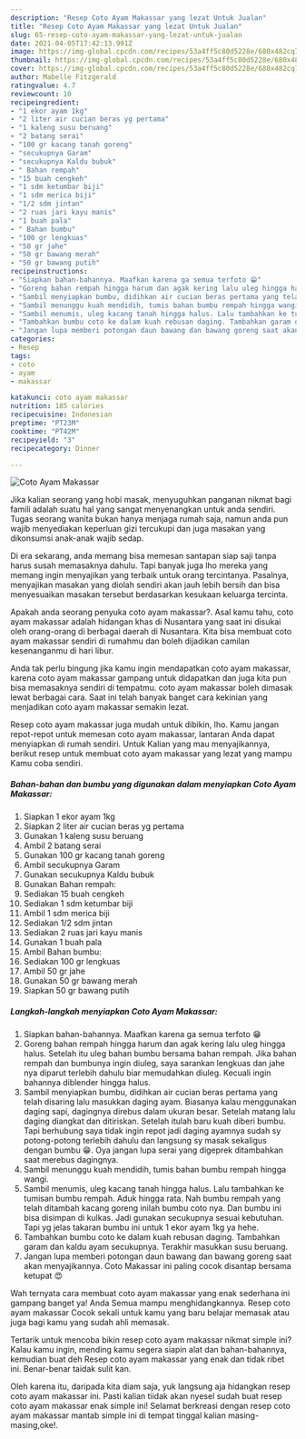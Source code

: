 ```yaml
---
description: "Resep Coto Ayam Makassar yang lezat Untuk Jualan"
title: "Resep Coto Ayam Makassar yang lezat Untuk Jualan"
slug: 65-resep-coto-ayam-makassar-yang-lezat-untuk-jualan
date: 2021-04-05T17:42:13.991Z
image: https://img-global.cpcdn.com/recipes/53a4ff5c80d5228e/680x482cq70/coto-ayam-makassar-foto-resep-utama.jpg
thumbnail: https://img-global.cpcdn.com/recipes/53a4ff5c80d5228e/680x482cq70/coto-ayam-makassar-foto-resep-utama.jpg
cover: https://img-global.cpcdn.com/recipes/53a4ff5c80d5228e/680x482cq70/coto-ayam-makassar-foto-resep-utama.jpg
author: Mabelle Fitzgerald
ratingvalue: 4.7
reviewcount: 10
recipeingredient:
- "1 ekor ayam 1kg"
- "2 liter air cucian beras yg pertama"
- "1 kaleng susu beruang"
- "2 batang serai"
- "100 gr kacang tanah goreng"
- "secukupnya Garam"
- "secukupnya Kaldu bubuk"
- " Bahan rempah"
- "15 buah cengkeh"
- "1 sdm ketumbar biji"
- "1 sdm merica biji"
- "1/2 sdm jintan"
- "2 ruas jari kayu manis"
- "1 buah pala"
- " Bahan bumbu"
- "100 gr lengkuas"
- "50 gr jahe"
- "50 gr bawang merah"
- "50 gr bawang putih"
recipeinstructions:
- "Siapkan bahan-bahannya. Maafkan karena ga semua terfoto 😁"
- "Goreng bahan rempah hingga harum dan agak kering lalu uleg hingga halus. Setelah itu uleg bahan bumbu bersama bahan rempah. Jika bahan rempah dan bumbunya ingin diuleg, saya sarankan lengkuas dan jahe nya diparut terlebih dahulu biar memudahkan diuleg. Kecuali ingin bahannya diblender hingga halus."
- "Sambil menyiapkan bumbu, didihkan air cucian beras pertama yang telah disaring lalu masukkan daging ayam. Biasanya kalau menggunakan daging sapi, dagingnya direbus dalam ukuran besar. Setelah matang lalu daging diangkat dan ditiriskan. Setelah itulah baru kuah diberi bumbu. Tapi berhubung saya tidak ingin repot jadi daging ayamnya sudah sy potong-potong terlebih dahulu dan langsung sy masak sekaligus dengan bumbu 😁. Oya jangan lupa serai yang digeprek ditambahkan saat merebus dagingnya."
- "Sambil menunggu kuah mendidih, tumis bahan bumbu rempah hingga wangi."
- "Sambil menumis, uleg kacang tanah hingga halus. Lalu tambahkan ke tumisan bumbu rempah. Aduk hingga rata. Nah bumbu rempah yang telah ditambah kacang goreng inilah bumbu coto nya. Dan bumbu ini bisa disimpan di kulkas. Jadi gunakan secukupnya sesuai kebutuhan. Tapi yg jelas takaran bumbu ini untuk 1 ekor ayam 1kg ya hehe."
- "Tambahkan bumbu coto ke dalam kuah rebusan daging. Tambahkan garam dan kaldu ayam secukupnya. Terakhir masukkan susu beruang."
- "Jangan lupa memberi potongan daun bawang dan bawang goreng saat akan menyajikannya. Coto Makassar ini paling cocok disantap bersama ketupat 😍"
categories:
- Resep
tags:
- coto
- ayam
- makassar

katakunci: coto ayam makassar 
nutrition: 185 calories
recipecuisine: Indonesian
preptime: "PT23M"
cooktime: "PT42M"
recipeyield: "3"
recipecategory: Dinner

---
```



![Coto Ayam Makassar](https://img-global.cpcdn.com/recipes/53a4ff5c80d5228e/680x482cq70/coto-ayam-makassar-foto-resep-utama.jpg)

Jika kalian seorang yang hobi masak, menyuguhkan panganan nikmat bagi famili adalah suatu hal yang sangat menyenangkan untuk anda sendiri. Tugas seorang  wanita bukan hanya menjaga rumah saja, namun anda pun wajib menyediakan keperluan gizi tercukupi dan juga masakan yang dikonsumsi anak-anak wajib sedap.

Di era  sekarang, anda memang bisa memesan santapan siap saji tanpa harus susah memasaknya dahulu. Tapi banyak juga lho mereka yang memang ingin menyajikan yang terbaik untuk orang tercintanya. Pasalnya, menyajikan masakan yang diolah sendiri akan jauh lebih bersih dan bisa menyesuaikan masakan tersebut berdasarkan kesukaan keluarga tercinta. 



Apakah anda seorang penyuka coto ayam makassar?. Asal kamu tahu, coto ayam makassar adalah hidangan khas di Nusantara yang saat ini disukai oleh orang-orang di berbagai daerah di Nusantara. Kita bisa membuat coto ayam makassar sendiri di rumahmu dan boleh dijadikan camilan kesenanganmu di hari libur.

Anda tak perlu bingung jika kamu ingin mendapatkan coto ayam makassar, karena coto ayam makassar gampang untuk didapatkan dan juga kita pun bisa memasaknya sendiri di tempatmu. coto ayam makassar boleh dimasak lewat berbagai cara. Saat ini telah banyak banget cara kekinian yang menjadikan coto ayam makassar semakin lezat.

Resep coto ayam makassar juga mudah untuk dibikin, lho. Kamu jangan repot-repot untuk memesan coto ayam makassar, lantaran Anda dapat menyiapkan di rumah sendiri. Untuk Kalian yang mau menyajikannya, berikut resep untuk membuat coto ayam makassar yang lezat yang mampu Kamu coba sendiri.

<!--inarticleads1-->

##### Bahan-bahan dan bumbu yang digunakan dalam menyiapkan Coto Ayam Makassar:

1. Siapkan 1 ekor ayam 1kg
1. Siapkan 2 liter air cucian beras yg pertama
1. Gunakan 1 kaleng susu beruang
1. Ambil 2 batang serai
1. Gunakan 100 gr kacang tanah goreng
1. Ambil secukupnya Garam
1. Gunakan secukupnya Kaldu bubuk
1. Gunakan  Bahan rempah:
1. Sediakan 15 buah cengkeh
1. Sediakan 1 sdm ketumbar biji
1. Ambil 1 sdm merica biji
1. Sediakan 1/2 sdm jintan
1. Sediakan 2 ruas jari kayu manis
1. Gunakan 1 buah pala
1. Ambil  Bahan bumbu:
1. Sediakan 100 gr lengkuas
1. Ambil 50 gr jahe
1. Gunakan 50 gr bawang merah
1. Siapkan 50 gr bawang putih




<!--inarticleads2-->

##### Langkah-langkah menyiapkan Coto Ayam Makassar:

1. Siapkan bahan-bahannya. Maafkan karena ga semua terfoto 😁
1. Goreng bahan rempah hingga harum dan agak kering lalu uleg hingga halus. Setelah itu uleg bahan bumbu bersama bahan rempah. Jika bahan rempah dan bumbunya ingin diuleg, saya sarankan lengkuas dan jahe nya diparut terlebih dahulu biar memudahkan diuleg. Kecuali ingin bahannya diblender hingga halus.
1. Sambil menyiapkan bumbu, didihkan air cucian beras pertama yang telah disaring lalu masukkan daging ayam. Biasanya kalau menggunakan daging sapi, dagingnya direbus dalam ukuran besar. Setelah matang lalu daging diangkat dan ditiriskan. Setelah itulah baru kuah diberi bumbu. Tapi berhubung saya tidak ingin repot jadi daging ayamnya sudah sy potong-potong terlebih dahulu dan langsung sy masak sekaligus dengan bumbu 😁. Oya jangan lupa serai yang digeprek ditambahkan saat merebus dagingnya.
1. Sambil menunggu kuah mendidih, tumis bahan bumbu rempah hingga wangi.
1. Sambil menumis, uleg kacang tanah hingga halus. Lalu tambahkan ke tumisan bumbu rempah. Aduk hingga rata. Nah bumbu rempah yang telah ditambah kacang goreng inilah bumbu coto nya. Dan bumbu ini bisa disimpan di kulkas. Jadi gunakan secukupnya sesuai kebutuhan. Tapi yg jelas takaran bumbu ini untuk 1 ekor ayam 1kg ya hehe.
1. Tambahkan bumbu coto ke dalam kuah rebusan daging. Tambahkan garam dan kaldu ayam secukupnya. Terakhir masukkan susu beruang.
1. Jangan lupa memberi potongan daun bawang dan bawang goreng saat akan menyajikannya. Coto Makassar ini paling cocok disantap bersama ketupat 😍




Wah ternyata cara membuat coto ayam makassar yang enak sederhana ini gampang banget ya! Anda Semua mampu menghidangkannya. Resep coto ayam makassar Cocok sekali untuk kamu yang baru belajar memasak atau juga bagi kamu yang sudah ahli memasak.

Tertarik untuk mencoba bikin resep coto ayam makassar nikmat simple ini? Kalau kamu ingin, mending kamu segera siapin alat dan bahan-bahannya, kemudian buat deh Resep coto ayam makassar yang enak dan tidak ribet ini. Benar-benar taidak sulit kan. 

Oleh karena itu, daripada kita diam saja, yuk langsung aja hidangkan resep coto ayam makassar ini. Pasti kalian tiidak akan nyesel sudah buat resep coto ayam makassar enak simple ini! Selamat berkreasi dengan resep coto ayam makassar mantab simple ini di tempat tinggal kalian masing-masing,oke!.

